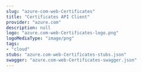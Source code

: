 ```yaml
---
slug: "azure-com-web-Certificates"
title: "Certificates API Client"
provider: "azure.com"
description: null
logo: "azure.com-web-Certificates-logo.png"
logoMediaType: "image/png"
tags:
- "cloud"
stubs: "azure.com-web-Certificates-stubs.json"
swagger: "azure.com-web-Certificates-swagger.json"
---
```

